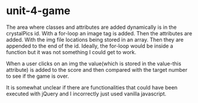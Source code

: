# unit-4-game
The area where classes and attributes are added dynamically is in the crystalPics id. With a for-loop an image tag is added. Then the attributes are added. With the img file locations being stored in an array. Then they are appended to the end of the id. Ideally, the for-loop would be inside a function but it was not something I could get to work.

When a user clicks on an img the value(which is stored in the value-this attribute) is added to the score and then compared with the target number to see if the game is over. 

It is somewhat unclear if there are functionalities that could have been executed with jQuery and I incorrectly just used vanilla javascript.

